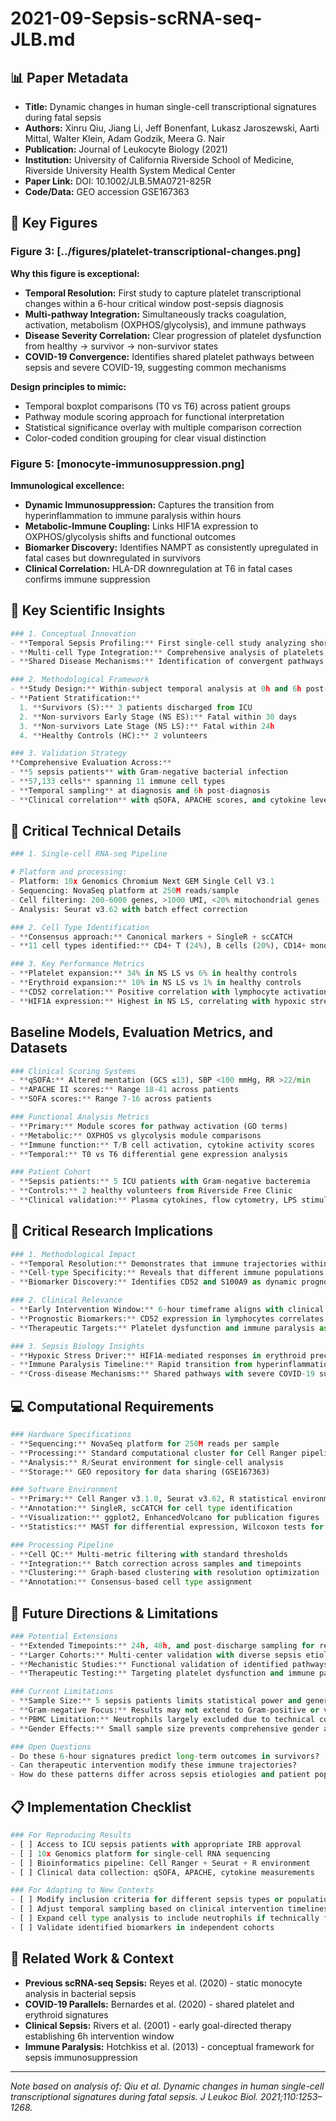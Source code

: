 # 2021-09-Sepsis-scRNA-seq-JLB.md

## 📊 Paper Metadata
- **Title:** Dynamic changes in human single-cell transcriptional signatures during fatal sepsis
- **Authors:** Xinru Qiu, Jiang Li, Jeff Bonenfant, Lukasz Jaroszewski, Aarti Mittal, Walter Klein, Adam Godzik, Meera G. Nair
- **Publication:** Journal of Leukocyte Biology (2021)
- **Institution:** University of California Riverside School of Medicine, Riverside University Health System Medical Center
- **Paper Link:** DOI: 10.1002/JLB.5MA0721-825R
- **Code/Data:** GEO accession GSE167363

## 🎨 Key Figures

### Figure 3: [../figures/platelet-transcriptional-changes.png]
**Why this figure is exceptional:**
- **Temporal Resolution:** First study to capture platelet transcriptional changes within a 6-hour critical window post-sepsis diagnosis
- **Multi-pathway Integration:** Simultaneously tracks coagulation, activation, metabolism (OXPHOS/glycolysis), and immune pathways
- **Disease Severity Correlation:** Clear progression of platelet dysfunction from healthy → survivor → non-survivor states
- **COVID-19 Convergence:** Identifies shared platelet pathways between sepsis and severe COVID-19, suggesting common mechanisms

**Design principles to mimic:**
- Temporal boxplot comparisons (T0 vs T6) across patient groups
- Pathway module scoring approach for functional interpretation
- Statistical significance overlay with multiple comparison correction
- Color-coded condition grouping for clear visual distinction

### Figure 5: [monocyte-immunosuppression.png]
**Immunological excellence:**
- **Dynamic Immunosuppression:** Captures the transition from hyperinflammation to immune paralysis within hours
- **Metabolic-Immune Coupling:** Links HIF1A expression to OXPHOS/glycolysis shifts and functional outcomes
- **Biomarker Discovery:** Identifies NAMPT as consistently upregulated in fatal cases but downregulated in survivors
- **Clinical Correlation:** HLA-DR downregulation at T6 in fatal cases confirms immune suppression

## 🔄 Key Scientific Insights

```python
### 1. Conceptual Innovation
- **Temporal Sepsis Profiling:** First single-cell study analyzing short-term (6h) immune trajectory changes in sepsis outcomes
- **Multi-cell Type Integration:** Comprehensive analysis of platelets, erythroid precursors, monocytes, and lymphocytes
- **Shared Disease Mechanisms:** Identification of convergent pathways between sepsis and severe COVID-19

### 2. Methodological Framework
- **Study Design:** Within-subject temporal analysis at 0h and 6h post-sepsis diagnosis
- **Patient Stratification:** 
  1. **Survivors (S):** 3 patients discharged from ICU
  2. **Non-survivors Early Stage (NS ES):** Fatal within 30 days
  3. **Non-survivors Late Stage (NS LS):** Fatal within 24h
  4. **Healthy Controls (HC):** 2 volunteers

### 3. Validation Strategy
**Comprehensive Evaluation Across:**
- **5 sepsis patients** with Gram-negative bacterial infection
- **57,133 cells** spanning 11 immune cell types
- **Temporal sampling** at diagnosis and 6h post-diagnosis
- **Clinical correlation** with qSOFA, APACHE scores, and cytokine levels
```

## 🔬 Critical Technical Details
```python
### 1. Single-cell RNA-seq Pipeline

# Platform and processing:
- Platform: 10x Genomics Chromium Next GEM Single Cell V3.1
- Sequencing: NovaSeq platform at 250M reads/sample
- Cell filtering: 200-6000 genes, >1000 UMI, <20% mitochondrial genes
- Analysis: Seurat v3.62 with batch effect correction

### 2. Cell Type Identification
- **Consensus approach:** Canonical markers + SingleR + scCATCH
- **11 cell types identified:** CD4+ T (24%), B cells (20%), CD14+ monocytes (16%), FCGR3A+ monocytes (11%), NK cells (9%), CD8+ T (8%), platelets (6%), erythroid precursors (2%), DCs (3%), neutrophils (1%), CMPs (<1%)

### 3. Key Performance Metrics
- **Platelet expansion:** 34% in NS LS vs 6% in healthy controls
- **Erythroid expansion:** 10% in NS LS vs 1% in healthy controls
- **CD52 correlation:** Positive correlation with lymphocyte activation in survivors
- **HIF1A expression:** Highest in NS LS, correlating with hypoxic stress
```

## Baseline Models, Evaluation Metrics, and Datasets
```python
### Clinical Scoring Systems
- **qSOFA:** Altered mentation (GCS ≤13), SBP <100 mmHg, RR >22/min
- **APACHE II scores:** Range 18-41 across patients
- **SOFA scores:** Range 7-16 across patients

### Functional Analysis Metrics
- **Primary:** Module scores for pathway activation (GO terms)
- **Metabolic:** OXPHOS vs glycolysis module comparisons
- **Immune function:** T/B cell activation, cytokine activity scores
- **Temporal:** T0 vs T6 differential gene expression analysis

### Patient Cohort
- **Sepsis patients:** 5 ICU patients with Gram-negative bacteremia
- **Controls:** 2 healthy volunteers from Riverside Free Clinic
- **Clinical validation:** Plasma cytokines, flow cytometry, LPS stimulation assays
```

## 💭 Critical Research Implications
```python
### 1. Methodological Impact
- **Temporal Resolution:** Demonstrates that immune trajectories within 6 hours are predictive of outcomes
- **Cell-type Specificity:** Reveals that different immune populations follow distinct temporal patterns
- **Biomarker Discovery:** Identifies CD52 and S100A9 as dynamic prognostic markers

### 2. Clinical Relevance
- **Early Intervention Window:** 6-hour timeframe aligns with clinical resuscitation bundles
- **Prognostic Biomarkers:** CD52 expression in lymphocytes correlates with survival
- **Therapeutic Targets:** Platelet dysfunction and immune paralysis as intervention points

### 3. Sepsis Biology Insights
- **Hypoxic Stress Driver:** HIF1A-mediated responses in erythroid precursors and monocytes
- **Immune Paralysis Timeline:** Rapid transition from hyperinflammation to suppression
- **Cross-disease Mechanisms:** Shared pathways with severe COVID-19 suggest common therapeutic approaches
```

## 💻 Computational Requirements
```python
### Hardware Specifications
- **Sequencing:** NovaSeq platform for 250M reads per sample
- **Processing:** Standard computational cluster for Cell Ranger pipeline
- **Analysis:** R/Seurat environment for single-cell analysis
- **Storage:** GEO repository for data sharing (GSE167363)

### Software Environment
- **Primary:** Cell Ranger v3.1.0, Seurat v3.62, R statistical environment
- **Annotation:** SingleR, scCATCH for cell type identification
- **Visualization:** ggplot2, EnhancedVolcano for publication figures
- **Statistics:** MAST for differential expression, Wilcoxon tests for comparisons

### Processing Pipeline
- **Cell QC:** Multi-metric filtering with standard thresholds
- **Integration:** Batch correction across samples and timepoints
- **Clustering:** Graph-based clustering with resolution optimization
- **Annotation:** Consensus-based cell type assignment
```

## 🚀 Future Directions & Limitations
```python
### Potential Extensions
- **Extended Timepoints:** 24h, 48h, and post-discharge sampling for recovery trajectories
- **Larger Cohorts:** Multi-center validation with diverse sepsis etiologies
- **Mechanistic Studies:** Functional validation of identified pathways and biomarkers
- **Therapeutic Testing:** Targeting platelet dysfunction and immune paralysis

### Current Limitations
- **Sample Size:** 5 sepsis patients limits statistical power and generalizability
- **Gram-negative Focus:** Results may not extend to Gram-positive or viral sepsis
- **PBMC Limitation:** Neutrophils largely excluded due to technical constraints
- **Gender Effects:** Small sample size prevents comprehensive gender analysis

### Open Questions
- Do these 6-hour signatures predict long-term outcomes in survivors?
- Can therapeutic intervention modify these immune trajectories?
- How do these patterns differ across sepsis etiologies and patient populations?
```

## 📋 Implementation Checklist
```python
### For Reproducing Results
- [ ] Access to ICU sepsis patients with appropriate IRB approval
- [ ] 10x Genomics platform for single-cell RNA sequencing
- [ ] Bioinformatics pipeline: Cell Ranger + Seurat + R environment
- [ ] Clinical data collection: qSOFA, APACHE, cytokine measurements

### For Adapting to New Contexts
- [ ] Modify inclusion criteria for different sepsis types or populations
- [ ] Adjust temporal sampling based on clinical intervention timelines
- [ ] Expand cell type analysis to include neutrophils if technically feasible
- [ ] Validate identified biomarkers in independent cohorts
```

## 🔗 Related Work & Context
- **Previous scRNA-seq Sepsis:** Reyes et al. (2020) - static monocyte analysis in bacterial sepsis
- **COVID-19 Parallels:** Bernardes et al. (2020) - shared platelet and erythroid signatures
- **Clinical Sepsis:** Rivers et al. (2001) - early goal-directed therapy establishing 6h intervention window
- **Immune Paralysis:** Hotchkiss et al. (2013) - conceptual framework for sepsis immunosuppression

---
*Note based on analysis of: Qiu et al. Dynamic changes in human single-cell transcriptional signatures during fatal sepsis. J Leukoc Biol. 2021;110:1253–1268.*

